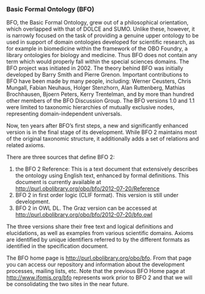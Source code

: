 ### Basic Formal Ontology (BFO)

BFO, the Basic Formal Ontology, grew out of a philosophical orientation, which overlapped with that of DOLCE and SUMO. Unlike these, however, it is narrowly focused on the task of providing a genuine upper ontology to be used in support of domain ontologies developed for scientific research, as for example in biomedicine within the framework of the OBO Foundry, a library ontologies for biology and medicine. Thus BFO does not contain any term which would properly fall within the special sciences domains. The BFO project was initiated in 2002. The theory behind BFO was initially developed by Barry Smith and Pierre Grenon. Important contributions to BFO have been made by many people, including: Werner Ceusters, Chris Mungall, Fabian Neuhaus, Holger Stenzhorn, Alan Ruttenberg, Mathias Brochhausen, Bjoern Peters, Kerry Trentelman, and by more than hundred other members of the BFO Discussion Group. The BFO versions 1.0 and 1.1 were limited to taxonomic hierarchies of mutually exclusive nodes, representing domain-independent universals.

Now, ten years after BFO’s first steps, a new and significantly enhanced version is in the final stage of its development. While BFO 2 maintains most of the original taxonomic structure, it additionally adds a set of relations and related axioms.

There are three sources that define BFO 2:

 1. the BFO 2 Reference: This is a text document that extensively describes the ontology using English text, enhanced by formal definitions. This document is currently available at http://purl.obolibrary.org/obo/bfo/2012-07-20/Reference
 1. BFO 2 in first order logic (CLIF format). This version is still under development.
 1. BFO 2 in OWL DL. The Graz version can be accessed at http://purl.obolibrary.org/obo/bfo/2012-07-20/bfo.owl 

The three versions share their free text and logical definitions and elucidations, as well as examples from various scientific domains. Axioms are identified by unique identifiers referred to by the different formats as identified in the specification document.

The BFO home page is http://purl.obolibrary.org/obo/bfo. From that page you can access our repository and information about the development processes, mailing lists, etc. Note that the previous BFO Home page at http://www.ifomis.org/bfo represents work prior to BFO 2 and that we will be consolidating the two sites in the near future. 
